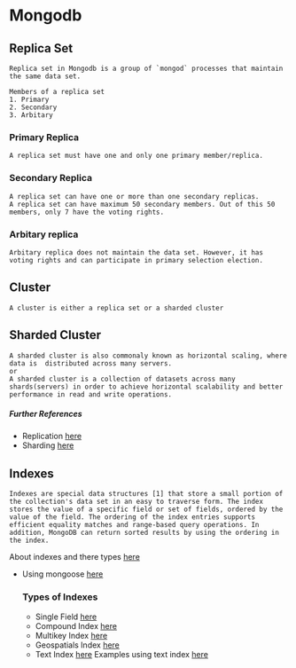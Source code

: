 # Mongodb

## Replica Set
    Replica set in Mongodb is a group of `mongod` processes that maintain the same data set.

    Members of a replica set
    1. Primary
    2. Secondary
    3. Arbitary

### Primary Replica
    A replica set must have one and only one primary member/replica.

### Secondary Replica
    A replica set can have one or more than one secondary replicas.
    A replica set can have maximum 50 secondary members. Out of this 50 members, only 7 have the voting rights.

### Arbitary replica
    Arbitary replica does not maintain the data set. However, it has voting rights and can participate in primary selection election.

## Cluster
    A cluster is either a replica set or a sharded cluster

## Sharded Cluster
    A sharded cluster is also commonaly known as horizontal scaling, where data is  distributed across many servers.
    or
    A sharded cluster is a collection of datasets across many shards(servers) in order to achieve horizontal scalability and better performance in read and write operations.

##### Further References
- Replication [here](https://docs.mongodb.com/manual/replication/)
- Sharding [here](https://docs.mongodb.com/manual/sharding/)


## Indexes
    Indexes are special data structures [1] that store a small portion of the collection's data set in an easy to traverse form. The index stores the value of a specific field or set of fields, ordered by the value of the field. The ordering of the index entries supports efficient equality matches and range-based query operations. In addition, MongoDB can return sorted results by using the ordering in the index.
    
About indexes and there types [here](https://docs.mongodb.com/manual/indexes/)
- Using mongoose [here](https://mongoosejs.com/docs/guide.html#indexes)

    ### Types of Indexes
    - Single Field [here](https://docs.mongodb.com/manual/core/index-single/)
    - Compound Index [here](https://docs.mongodb.com/manual/core/index-compound/)
    - Multikey Index [here](https://docs.mongodb.com/manual/core/index-multikey/)
    - Geospatials Index [here](https://docs.mongodb.com/manual/core/geospatial-indexes/)
    - Text Index [here](https://docs.mongodb.com/manual/core/index-text/)
        Examples using text index [here](https://docs.mongodb.com/manual/reference/operator/query/text/#examples)